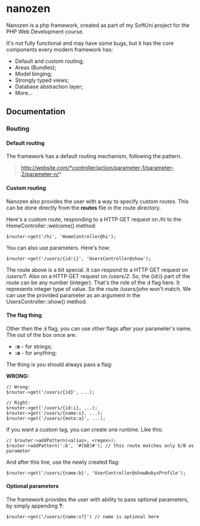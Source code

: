# nanozen
Nanozen is a php framework, created as part of my SoftUni project for the PHP Web Development course.

It's not fully functional and may have some bugs, but it has the core components every modern framework has:

* Default and custom routing;
* Areas (Bundles);
* Model binging;
* Strongly typed views;
* Database abstraction layer;
* More...

## Documentation

### Routing

#### Default routing
The framework has a default routing mechanism, following the pattern.

> http://website.com/*controller/action/parameter-1/parameter-2/parameter-n/*

#### Custom routing
Nanozen also provides the user with a way to specify custom routes. This can be done directly from the **routes** file in the route directory.

Here's a custom route, responding to a HTTP GET request on */hi* to the HomeController::welcome() method:

```
$router->get('/hi', 'HomeController@hi');
```
You can also use parameters. Here's how:

```
$router->get('/users/{id:i}', 'UsersController@show');
```
The route above is a bit special. It can respond to a HTTP GET request on */users/1*. Also on a HTTP GET request on */users/2*. So, the {id:i} part of the route can be any number (integer). That's the role of the **:i** flag here. It represents integer type of value. So the route */users/john* won't match. We can use the provided parameter as an argument in the UsersController::show() method. 

#### The flag thing
Other then the **:i** flag, you can use other flags after your parameter's name. The out of the box once are:

- **:s** - for strings;
- **:a** - for anything;

The thing is you should always pass a flag:

**WRONG:**
```
// Wrong:
$router->get('/users/{id}', ...);

// Right:
$router->get('/users/{id:i}, ...);
$router->get('/users/{name:s}, ...);
$router->get('/users/{moto:a}', ...);
```
If you want a custom tag, you can create one runtime. Like this:

```
// $router->addPattern(<alias>, <regex>);
$router->addPattern(':b', '#[bB]#'); // this route matches only b/B as parameter 
```

And after this line, use the newly created flag:

```
$router->get('/users/{name:b}', 'UserController@showBobysProfile');
```
#### Optional parameters
The framework provides the user with ability to pass optional parameters, by simply appending **?**:

```
$router->get('/users/{name:s?}') // name is optional here
```
